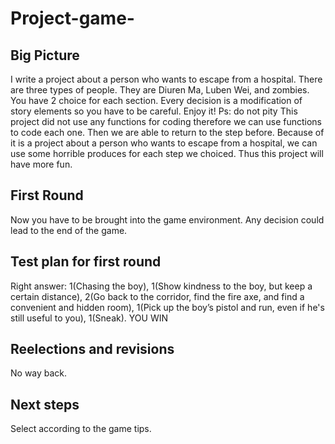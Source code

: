 # Project-game-
## Big Picture

I write a project about a person who wants to escape from a hospital. There are three types of people. They are Diuren Ma, Luben Wei, and zombies. You have 2 choice for each section. Every decision is a modification of story elements so you have to be careful. Enjoy it!
Ps: do not pity 
This project did not use any functions for coding therefore we can use functions to code each one. Then we are able to return to the step before. Because of it is a project about a person who wants to escape from a hospital, we can use some horrible produces for each step we choiced. Thus this project will have more fun.

## First Round
Now you have to be brought into the game environment. Any decision could lead to the end of the game.

## Test plan for first round
Right answer: 1(Chasing the boy), 1(Show kindness to the boy, but keep a certain distance), 2(Go back to the corridor, find the fire axe, and find a convenient and hidden room), 1(Pick up the boy’s pistol and run, even if he's still useful to you), 1(Sneak). YOU WIN

## Reelections and revisions
No way back.

## Next steps
Select according to the game tips.
